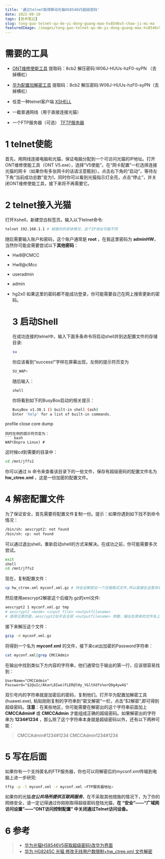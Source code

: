 ```yaml
---
title: '通过telnet取得移动光猫HS8546V5超级密码'
date: 2022-08-10
tags: [技术笔记]
slug: tong-guo-telnet-qu-de-yi-dong-guang-mao-hs8546v5-chao-ji-mi-ma
featuredImage: /images/tong-guo-telnet-qu-de-yi-dong-guang-mao-hs8546v5-chao-ji-mi-ma.jpg
---
```


# 需要的工具

* [ONT维修使能工具](https://pan.baidu.com/s/170toeJhYVTu7CDk2C92SKQ) 提取码：8cb2 解压密码:W06J-HUUs-hzF0-syPN （去掉横杠）

* [华为配置加解密工具](https://pan.baidu.com/s/170toeJhYVTu7CDk2C92SKQ) 提取码：8cb2 解压密码:W06J-HUUs-hzF0-syPN（去掉横杠）

* 任意一种telnet客户端 [XSHELL](https://www.xshell.com/zh/xshell/)

* 一截普通网线（用于直接连接光猫）

* 一个FTP服务器（可选） [TFTP服务器](https://www.tftp-server.com/)

<!--more-->

# 1 telnet使能

首先，用网线连接电脑和光猫，保证电脑分配到一个可访问光猫的IP地址。打开ONT维修使能工具（ONT V5.exe），选择“V5使能”。在“网卡配置”一栏选择连接光猫的网卡（如果你有多张网卡的话请注意甄别）。点击右下角的“启动”，等待左下角“当前成功总数”变为1，同时你可以看到光猫指示灯全亮，点击“停止”，并关闭ONT维修使能工具，接下来将不再需要它。

# 2 telnet接入光猫

打开Xshell，新建空白标签页。输入以下telnet命令:

```bash
telnet 192.168.1.1 # 根据你的具体情况，这个IP地址可能不同
```

随后需要输入账户和密码，这个账户通常是 **root** ，在我这里密码为 **adminHW**，当然你可能会需要尝试以下**其他密码**：

* Hw8@CMCC

* Hw8@cMcc

* useradmin

* admin

* hg2x0
  如果这里的密码都不能成功登录，你可能需要自己在网上搜索更新的密码。
  
  # 3 启动Shell
  
  在成功连接的telnel中，输入下面多条命令将启动shell并到达配置文件的存储目录:
  
  ```bash
  su
  ```
  
  你应该看到“success!”字样在屏幕出现，左侧的提示符页变为
  
  ```bash
  SU_WAP>
  ```
  
  随后输入：
  
  ```bash
  shell
  ```
  
  你将看到如下的BusyBox启动的相关提示：
  
  ```bash
  BusyBox v1.30.1 () built-in shell (ash)
  Enter 'help' for a list of built-in commands.
  ```

profile close core dump

```
同时左侧的提示符页变为：
``` bash
WAP(Dopra Linux) # 
```

这时候cd到需要的目录中：

```bash
cd /mnt/jffs2
```

你可以通过 *ls* 命令来查看该目录下的一些文件，保存有超级密码的配置文件名为 **hw_ctree.xml** ，这是一份加密的配置文件。

# 4 解密配置文件

为了保证安全，首先需要将配置文件复制一份。提示：如果你遇到如下找不到命令情况：

```bash
/bin/sh: aescrypt2: not found
/bin/sh: cp: not found
```

可以通过退出shell，重新启动shell的方式来解决。在成功之前，你可能需要多次尝试。

```bash
exit
shell
cd /mnt/jffs2
```

现在，复制配置文件：

```bash
cp hw_ctree.xml myconf.xml.gz # 待会会解密出一个压缩格式文件,所以直接在这里命名为.gz
```

然后使用aescrypt2解密这个后缀为.gz的xml文件:

```bash
aescrypt2 1 myconf.xml.gz tmp
# aescrypt2 <mode> <input file> <outputfilename>
# 值得注意的是，aescrypt2似乎会无视 <outputfilename> 参数，输出在原来的文件名上，这个实例中就是myconf.xml.gz
```

接下来解压这个文件：

```bash
gzip -d myconf.xml.gz
```

将得到一个名为 **myconf.xml** 的文件，接下来cat出加密的Password字符串：

```bash
cat myconf.xml|grep CMCCAdmin
```

在输出中找到类似下方内容的字符串，他们通常位于输出的第一行，应该很容易找到：

```
UserName="CMCCAdmin" Password="$2@uIc/AkarL8Iwo)FLER@lHy_Y&ltXdfs%orQ9g4yw4$"
```

双引号内的字符串就是加密后的密码，复制他们。打开华为配置加解密工具(huawei.exe), 粘贴刚刚复制的字符串到“密文解密”一栏，点击“$2解密”,即可得到超级密码。**注意**：在某些地区，你可能需要在解密出的这个字符串前面加上 **CMCCAdmin#** 或 **CMCCAdmin** 才能组成正确的超级密码。如果解密出的字符串为 **1234#1234** ，那么除了这个字符串本身就是超级密码以外，还有以下两种可能：

> CMCCAdmin#1234#1234
> CMCCAdmin1234#1234

# 5 写在后面

如果你有一个支持匿名的FTP服务器，你也可以将解密后的myconf.xml传输到电脑上进一步研究:

```bash
tftp -p -l myconf.xml -r myconf.xml <FTP服务器地址>  
```

如果你的光猫***在公共场所提供互联网服务***，在不采取其他措施的情况下，为了你的网络安全，请一定记得通过你刚刚取得超级密码登陆光猫，**在 “安全”——“广域网访问设置”——“ONT访问控制配置” 中关闭通过Telnet访问设备。**

# 6 参考

> * [华为光猫HS8546V5获取超级密码\改华为界面](https://www.right.com.cn/FORUM/thread-4070210-1-1.html)
> * [华为 HG8245C 光猫 修改无线用户数限制+hw_ctree.xml 文件解密](https://www.cnblogs.com/myzerg/p/3622134.html)
